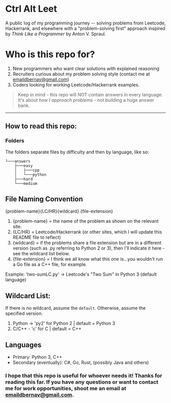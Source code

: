 # Ctrl Alt Leet

A public log of my programming journey -- solving problems from Leetcode, Hackerrank, and elsewhere with a "problem-solving first" approach inspired by *Think Like a Programmer* by Anton V. Spraul.

# Who is this repo for?

1. New programmers who want clear solutions with explained reasoning
2. Recruiters curious about my problem solving style (contact me at emaildbernav@gmail.com)
3. Coders looking for working Leetcode/Hackerrank examples.

> Keep in mind - this repo will NOT contain answers in every language. It's about *how I approach problems* - not building a huge answer bank.

---

## How to read this repo:

### Folders
The folders separate files by difficulty and then by language, like so:

```
└───answers
    ├───easy
    │   ├───cpp
    │   └───python
    ├───hard
    └───medium
```

## File Naming Convention
{problem-name}{LC/HR}{wildcard}.{file-extension}

1. {problem-name} = the name of the problem as shown on the relevant site.
2. {LC/HR} = Leetcode/Hackerrank (or other sites, which I will update this README file to reflect)
3. {wildcard} = if the problems share a file extension but are in a different version (such as .py referring to Python 2 or 3), then I'll indicate it here - see the wildcard list below.
4. {file-extension} = I think we all know what this one is...you wouldn't run a Go file as a C++ file, for example.

Example:
'two-sumLC.py' -> Leetcode's "Two Sum" in Python 3 (default language)

## Wildcard List:
If there is no wildcard, assume the `default`. Otherwise, assume the specified version.

1. Python -> 'py2' for Python 2 | default = Python 3
2. C/C++ - 'c' for C | default = C++

## Languages
- Primary: Python 3, C++
- Secondary (eventually): C#, Go, Rust, (possibly Java and others)

### I hope that this repo is useful for whoever needs it! Thanks for reading this far. If you have any questions or want to contact me for work opportunities, shoot me an email at emaildbernav@gmail.com.
